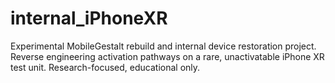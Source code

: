 # internal_iPhoneXR
Experimental MobileGestalt rebuild and internal device restoration project. Reverse engineering activation pathways on a rare, unactivatable iPhone XR test unit. Research-focused, educational only.
